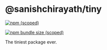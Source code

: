 # @sanishchirayath/tiny

[![npm (scoped)](https://img.shields.io/npm/v/%40sanishchirayath/tiny)](https://github.com/sanishchirayath1/tiny)

[![npm bundle size (scoped)](https://img.shields.io/bundlephobia/min/%40sanishchirayath/tiny)](https://github.com/sanishchirayath1/tiny)

The tiniest package ever.
